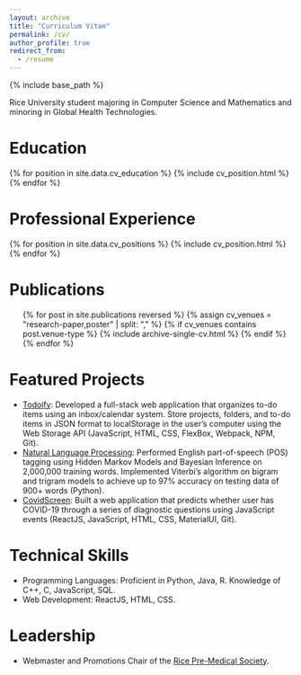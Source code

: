 ```yaml
---
layout: archive
title: "Curriculum Vitae"
permalink: /cv/
author_profile: true
redirect_from:
  - /resume
---
```


{% include base_path %}

Rice University student majoring in Computer Science and Mathematics and minoring in Global Health Technologies. 


# Education
{% for position in site.data.cv_education %}
  {% include cv_position.html %}
{% endfor %}


# Professional Experience
{% for position in site.data.cv_positions %}
  {% include cv_position.html %}
{% endfor %}


# Publications
<ul>
{% for post in site.publications reversed %}
  {% assign cv_venues = "research-paper,poster" | split: "," %}
  {% if cv_venues contains post.venue-type %}
    {% include archive-single-cv.html %}
  {% endif %}
{% endfor %}
</ul>


# Featured Projects
* [Todoify](https://github.com/easydeze/to-do-list): Developed a full-stack web application that organizes to-do items using an inbox/calendar system. Store projects, folders, and to-do items in JSON format to localStorage in the user’s computer using the Web Storage API (JavaScript, HTML, CSS, FlexBox, Webpack, NPM, Git).
* [Natural Language Processing](https://github.com/easydeze/natural-language-processing): Performed English part-of-speech (POS) tagging using Hidden Markov Models and Bayesian Inference on 2,000,000 training words. Implemented Viterbi’s algorithm on bigram and trigram models to achieve up to 97% accuracy on testing data of 900+ words (Python).
* [CovidScreen](https://devpost.com/software/covidscreen): Built a web application that predicts whether user has COVID-19 through a series of diagnostic questions using JavaScript events (ReactJS, JavaScript, HTML, CSS, MaterialUI, Git).


# Technical Skills
* Programming Languages: Proficient in Python, Java, R. Knowledge of C++, C, JavaScript, SQL.
* Web Development: ReactJS, HTML, CSS.

# Leadership
* Webmaster and Promotions Chair of the [Rice Pre-Medical Society](https://www.ricepremed.com/).
